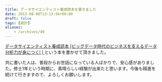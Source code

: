 ```yaml
---
title: データサイエンティスト養成読本を書きました
date: 2013-08-08T13:13:56+09:00
draft: false
tags: [統計]
aliases:
    - /archives/49
---
```


[データサイエンティスト養成読本 [ビッグデータ時代のビジネスを支えるデータ分析力が身につく! ] ](http://www.amazon.co.jp/dp/4774158968)という本を書かせて頂きました。
共に書いた人は、普段からお世話になっている人ばかりで、安心感がありました。修士1年という時期に、素晴らしい経験が出来たと思います。今後も精進を続けて行きますので、よろしくお願いします。


